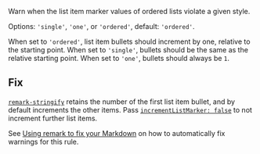 Warn when the list item marker values of ordered lists violate a given
  style.

  Options: `'single'`, `'one'`, or `'ordered'`, default: `'ordered'`.

  When set to `'ordered'`, list item bullets should increment by one,
  relative to the starting point.
  When set to `'single'`, bullets should be the same as the relative starting
  point.
  When set to `'one'`, bullets should always be `1`.

  ## Fix

  [`remark-stringify`](https://github.com/remarkjs/remark/tree/HEAD/packages/remark-stringify)
  retains the number of the first list item bullet, and by default
  increments the other items.
  Pass
  [`incrementListMarker: false`](https://github.com/remarkjs/remark/tree/HEAD/packages/remark-stringify#optionsincrementlistmarker)
  to not increment further list items.

  See [Using remark to fix your Markdown](https://github.com/remarkjs/remark-lint#using-remark-to-fix-your-markdown)
  on how to automatically fix warnings for this rule.